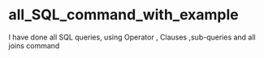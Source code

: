 # all_SQL_command_with_example
I have done all SQL queries, using Operator , Clauses ,sub-queries and all joins command 
